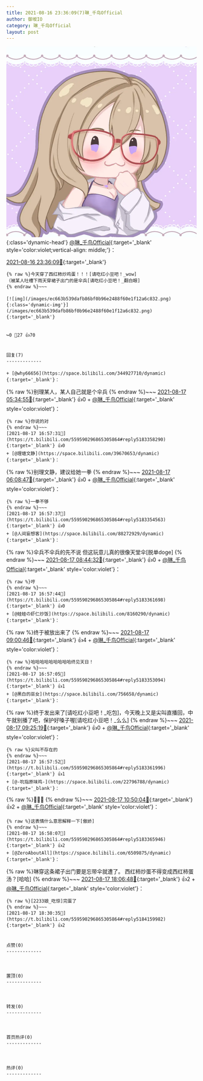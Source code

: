 ```yaml
---
title: 2021-08-16 23:36:09(7)琳_千鸟Official
author: 御坂IO
category: 琳_千鸟Official
layout: post
---
```


![img](/images/c0a88f85ebd0d056f37b114e0748e69556c8b488.jpg){:class='dynamic-head'}
[@琳_千鸟Official](https://space.bilibili.com/1620923329/dynamic){:target='_blank' style='color:violet;vertical-align: middle;'}：

[2021-08-16 23:36:09🔗](https://t.bilibili.com/559590296865305864){:target='_blank'}

~~~
{% raw %}今天穿了西红柿炒鸡蛋！！！[请吃红小豆吧！_wow]
（被某人吐槽下雨天穿裙子出门的是伞兵[请吃红小豆吧！_翻白眼]
{% endraw %}~~~

[![img](/images/ec663b539dafb86bf0b96e2488f60e1f12a6c832.png){:class='dynamic-img'}](/images/ec663b539dafb86bf0b96e2488f60e1f12a6c832.png){:target='_blank'}


↪️0 💬27 👍70


回复(7)
-------------

+ [@why66656](https://space.bilibili.com/344927710/dynamic){:target='_blank'}：
~~~
{% raw %}别理某人，某人自己就是个伞兵
{% endraw %}~~~
[2021-08-17 05:34:55🔗](https://t.bilibili.com/559590296865305864#reply5179327691){:target='_blank'} 👍0
    + [@琳_千鸟Official](https://space.bilibili.com/1620923329/dynamic){:target='_blank' style='color:violet'}：
~~~
{% raw %}你说的对
{% endraw %}~~~
[2021-08-17 16:57:31🔗](https://t.bilibili.com/559590296865305864#reply5183358290){:target='_blank'} 👍0
+ [@理塘文静](https://space.bilibili.com/39670653/dynamic){:target='_blank'}：
~~~
{% raw %}别理文静，建议给她一拳
{% endraw %}~~~
[2021-08-17 06:08:47🔗](https://t.bilibili.com/559590296865305864#reply5179354654){:target='_blank'} 👍0
    + [@琳_千鸟Official](https://space.bilibili.com/1620923329/dynamic){:target='_blank' style='color:violet'}：
~~~
{% raw %}一拳不够
{% endraw %}~~~
[2021-08-17 16:57:37🔗](https://t.bilibili.com/559590296865305864#reply5183354563){:target='_blank'} 👍0
+ [@人间妄想客](https://space.bilibili.com/88272929/dynamic){:target='_blank'}：
~~~
{% raw %}伞兵不伞兵的先不说
但这玩意儿真的很像天堂伞[脱单doge]
{% endraw %}~~~
[2021-08-17 08:44:32🔗](https://t.bilibili.com/559590296865305864#reply5179813496){:target='_blank'} 👍0
    + [@琳_千鸟Official](https://space.bilibili.com/1620923329/dynamic){:target='_blank' style='color:violet'}：
~~~
{% raw %}哼
{% endraw %}~~~
[2021-08-17 16:57:44🔗](https://t.bilibili.com/559590296865305864#reply5183361698){:target='_blank'} 👍0
+ [@蛙蛙の虾仁炒饭](https://space.bilibili.com/8160290/dynamic){:target='_blank'}：
~~~
{% raw %}终于被放出来了
{% endraw %}~~~
[2021-08-17 09:00:46🔗](https://t.bilibili.com/559590296865305864#reply5179898792){:target='_blank'} 👍4
    + [@琳_千鸟Official](https://space.bilibili.com/1620923329/dynamic){:target='_blank' style='color:violet'}：
~~~
{% raw %}哈哈哈哈哈哈哈哈哈终见天日！
{% endraw %}~~~
[2021-08-17 16:57:05🔗](https://t.bilibili.com/559590296865305864#reply5183353094){:target='_blank'} 👍1
+ [@黑白的巫女](https://space.bilibili.com/756658/dynamic){:target='_blank'}：
~~~
{% raw %}终于发出来了[请吃红小豆吧！_吃包]，今天晚上又是尖叫直播回，中午就别播了吧，保护好嗓子喔[请吃红小豆吧！_么么]
{% endraw %}~~~
[2021-08-17 09:25:19🔗](https://t.bilibili.com/559590296865305864#reply5180042826){:target='_blank'} 👍0
    + [@琳_千鸟Official](https://space.bilibili.com/1620923329/dynamic){:target='_blank' style='color:violet'}：
~~~
{% raw %}尖叫不存在的
{% endraw %}~~~
[2021-08-17 16:57:52🔗](https://t.bilibili.com/559590296865305864#reply5183361996){:target='_blank'} 👍1
+ [@-吮指原味鸡-](https://space.bilibili.com/22796788/dynamic){:target='_blank'}：
~~~
{% raw %}🥵🥵🥵
{% endraw %}~~~
[2021-08-17 10:50:04🔗](https://t.bilibili.com/559590296865305864#reply5180593532){:target='_blank'} 👍2
    + [@琳_千鸟Official](https://space.bilibili.com/1620923329/dynamic){:target='_blank' style='color:violet'}：
~~~
{% raw %}这表情什么意思解释一下[傲娇]
{% endraw %}~~~
[2021-08-17 16:58:07🔗](https://t.bilibili.com/559590296865305864#reply5183365946){:target='_blank'} 👍2
+ [@ZeroAboutAll](https://space.bilibili.com/6509875/dynamic){:target='_blank'}：
~~~
{% raw %}琳穿这条裙子出门要是忘带伞就遭了。
西红柿炒蛋不得变成西红柿蛋汤？[哈哈]
{% endraw %}~~~
[2021-08-17 18:06:48🔗](https://t.bilibili.com/559590296865305864#reply5183946124){:target='_blank'} 👍2
    + [@琳_千鸟Official](https://space.bilibili.com/1620923329/dynamic){:target='_blank' style='color:violet'}：
~~~
{% raw %}[2233娘_吃惊]完蛋了
{% endraw %}~~~
[2021-08-17 18:30:35🔗](https://t.bilibili.com/559590296865305864#reply5184159982){:target='_blank'} 👍2


点赞(0)
-------------



置顶(0)
-------------



转发(0)
-------------



首页热评(0)
-------------



热评(0)
-------------



